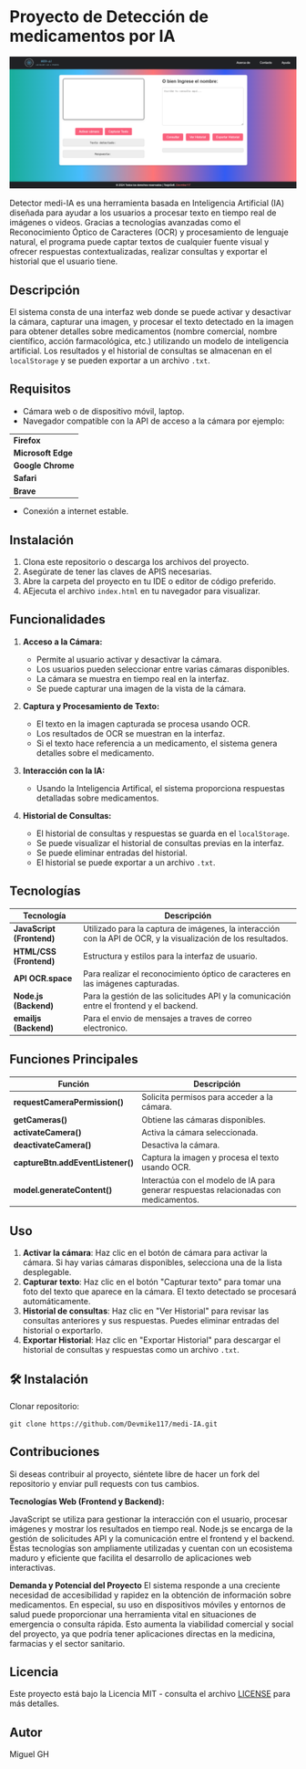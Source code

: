 # Proyecto de Detección de medicamentos por IA

<p align="center">
  <img alt="medi IA" src="mediia.png" />
</p>


Detector medi-IA es una herramienta basada en Inteligencia Artificial (IA) diseñada para ayudar a los usuarios a procesar texto en tiempo real de imágenes o videos. Gracias a tecnologías avanzadas como el Reconocimiento Óptico de Caracteres (OCR) y procesamiento de lenguaje natural, el programa puede captar textos de cualquier fuente visual y ofrecer respuestas contextualizadas, realizar consultas y exportar el historial que el usuario tiene.

## Descripción

El sistema consta de una interfaz web donde se puede activar y desactivar la cámara, capturar una imagen, y procesar el texto detectado en la imagen para obtener detalles sobre medicamentos (nombre comercial, nombre científico, acción farmacológica, etc.) utilizando un modelo de inteligencia artificial. Los resultados y el historial de consultas se almacenan en el `localStorage` y se pueden exportar a un archivo `.txt`.

## Requisitos
- Cámara web o de dispositivo móvil, laptop.
- Navegador compatible con la API de acceso a la cámara por ejemplo:

|                       | 
|----------------------------------|
| **Firefox**        | 
| **Microsoft Edge**          |                       |
| **Google Chrome**                | 
| **Safari**            |
| **Brave**            |
- Conexión a internet estable.



## Instalación

1. Clona este repositorio o descarga los archivos del proyecto.
2. Asegúrate de tener las claves de APIS necesarias.
3. Abre la carpeta del proyecto en tu IDE o editor de código preferido.
4. AEjecuta el archivo `index.html` en tu navegador para visualizar.

## Funcionalidades

1. **Acceso a la Cámara:**
   - Permite al usuario activar y desactivar la cámara.
   - Los usuarios pueden seleccionar entre varias cámaras disponibles.
   - La cámara se muestra en tiempo real en la interfaz.
   - Se puede capturar una imagen de la vista de la cámara.

2. **Captura y Procesamiento de Texto:**
   - El texto en la imagen capturada se procesa usando OCR.
   - Los resultados de OCR se muestran en la interfaz.
   - Si el texto hace referencia a un medicamento, el sistema genera detalles sobre el medicamento.

3. **Interacción con la IA:**
   - Usando la Inteligencia Artifical, el sistema proporciona respuestas detalladas sobre medicamentos.

4. **Historial de Consultas:**
   - El historial de consultas y respuestas se guarda en el `localStorage`.
   - Se puede visualizar el historial de consultas previas en la interfaz.
   - Se puede eliminar entradas del historial.
   - El historial se puede exportar a un archivo `.txt`.
## Tecnologías

| Tecnología                      | Descripción                                                                 |
|----------------------------------|-----------------------------------------------------------------------------|
| **JavaScript (Frontend)**        | Utilizado para la captura de imágenes, la interacción con la API de OCR, y la visualización de los resultados. |
| **HTML/CSS (Frontend)**          | Estructura y estilos para la interfaz de usuario.                           |
| **API OCR.space**                | Para realizar el reconocimiento óptico de caracteres en las imágenes capturadas. |
| **Node.js (Backend)**            | Para la gestión de las solicitudes API y la comunicación entre el frontend y el backend. |
| **emailjs (Backend)**            | Para el envio de mensajes a traves de correo electronico. |



## Funciones Principales

| Función                          | Descripción                                                                 |
|-----------------------------------|-----------------------------------------------------------------------------|
| **requestCameraPermission()**     | Solicita permisos para acceder a la cámara.                                 |
| **getCameras()**                  | Obtiene las cámaras disponibles.                                            |
| **activateCamera()**              | Activa la cámara seleccionada.                                              |
| **deactivateCamera()**            | Desactiva la cámara.                                                       |
| **captureBtn.addEventListener()** | Captura la imagen y procesa el texto usando OCR.                            |
| **model.generateContent()**       | Interactúa con el modelo de IA para generar respuestas relacionadas con medicamentos. |

## Uso

1. **Activar la cámara**: Haz clic en el botón de cámara para activar la cámara. Si hay varias cámaras disponibles, selecciona una de la lista desplegable.
2. **Capturar texto**: Haz clic en el botón "Capturar texto" para tomar una foto del texto que aparece en la cámara. El texto detectado se procesará automáticamente.
3. **Historial de consultas**: Haz clic en "Ver Historial" para revisar las consultas anteriores y sus respuestas. Puedes eliminar entradas del historial o exportarlo.
4. **Exportar Historial**: Haz clic en "Exportar Historial" para descargar el historial de consultas y respuestas como un archivo `.txt`.
   
## 🛠️ Instalación

Clonar repositorio:
```shell
git clone https://github.com/Devmike117/medi-IA.git
```

## Contribuciones

Si deseas contribuir al proyecto, siéntete libre de hacer un fork del repositorio y enviar pull requests con tus cambios.


**Tecnologías Web (Frontend y Backend):**

JavaScript se utiliza para gestionar la interacción con el usuario, procesar imágenes y mostrar los resultados en tiempo real.
Node.js se encarga de la gestión de solicitudes API y la comunicación entre el frontend y el backend.
Estas tecnologías son ampliamente utilizadas y cuentan con un ecosistema maduro y eficiente que facilita el desarrollo de aplicaciones web interactivas.

**Demanda y Potencial del Proyecto**
El sistema responde a una creciente necesidad de accesibilidad y rapidez en la obtención de información sobre medicamentos. En especial, su uso en dispositivos móviles y entornos de salud puede proporcionar una herramienta vital en situaciones de emergencia o consulta rápida. Esto aumenta la viabilidad comercial y social del proyecto, ya que podría tener aplicaciones directas en la medicina, farmacias y el sector sanitario.


## Licencia

Este proyecto está bajo la Licencia MIT - consulta el archivo [LICENSE](LICENSE) para más detalles.

## Autor

Miguel GH
